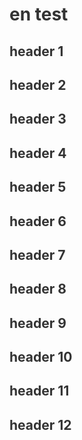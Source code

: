 <style
  type="text/css">
style {color:#ffffff;display:hidden}
h1, h2, h3, h4, h5, h6 {color:#333333;}
p, li {color:#333333}
code {color:#000080;}
</style>

# en test

## header 1

## header 2

## header 3

## header 4

## header 5

## header 6

## header 7

## header 8

## header 9

## header 10

## header 11

## header 12
